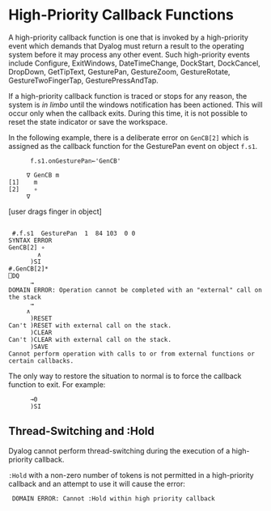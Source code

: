 <h1 class="heading"><span class="name">High-Priority Callback Functions</span></h1>

A high-priority callback function is one that is  invoked by a high-priority
event which demands that Dyalog must return a result to the operating system before it
may process any other event. Such high-priority events include Configure, ExitWindows, DateTimeChange, DockStart, DockCancel, DropDown, GetTipText, GesturePan, GestureZoom, GestureRotate, GestureTwoFingerTap, GesturePressAndTap.

If a high-priority callback function  is traced or stops for any reason, the system is *in limbo* until the windows notification has been actioned. This will occur only when the callback exits. During this time, it is not possible to reset the state indicator or save the workspace.

In the following example, there is a deliberate error on `GenCB[2]` which is assigned as the callback function for the GesturePan event on object `f.s1`.
```apl
      f.s1.onGesturePan←'GenCB'
```
```apl
     ∇ GenCB m
[1]    m
[2]    ∘
     ∇

```

[user drags finger in object]
```apl

 #.f.s1  GesturePan  1  84 103  0 0 
SYNTAX ERROR
GenCB[2] ∘
        ∧
      )SI
#.GenCB[2]*
⎕DQ
      →
DOMAIN ERROR: Operation cannot be completed with an "external" call on the stack
      →
     ∧
      )RESET
Can't )RESET with external call on the stack.
      )CLEAR
Can't )CLEAR with external call on the stack.
      )SAVE
Cannot perform operation with calls to or from external functions or certain callbacks.
```

The only way to restore the situation to normal is to force the callback function to exit. For example:
```apl
      →0
      )SI

```

## Thread-Switching and :Hold

Dyalog cannot perform thread-switching during the execution of a
high-priority callback.

`:Hold`
 with a non-zero number of tokens is not permitted in a high-priority callback and an attempt to use it  will cause the error:
```apl
 DOMAIN ERROR: Cannot :Hold within high priority callback
```
